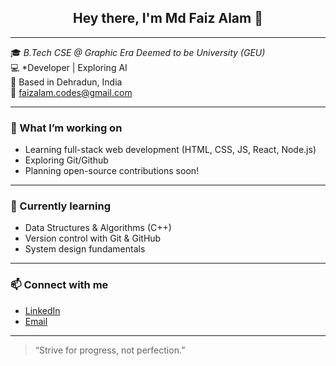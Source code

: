 <h2 align="center">Hey there, I'm Md Faiz Alam 👋</h2>

---

🎓 *B.Tech CSE @ Graphic Era Deemed to be University (GEU)*  
💻 *Developer | Exploring AI  
📍 Based in Dehradun, India  
📧 faizalam.codes@gmail.com  

---

### 🚀 What I’m working on
- Learning full-stack web development (HTML, CSS, JS, React, Node.js)
- Exploring Git/Github
- Planning open-source contributions soon!

---

### 🧠 Currently learning
- Data Structures & Algorithms (C++)
- Version control with Git & GitHub
- System design fundamentals

---

### 📫 Connect with me

- [LinkedIn](www.linkedin.com/in/md-faiz-alam-a50969377)  
- [Email](mailto:faizalam.codes@gmail.com)

---

> “Strive for progress, not perfection.”
